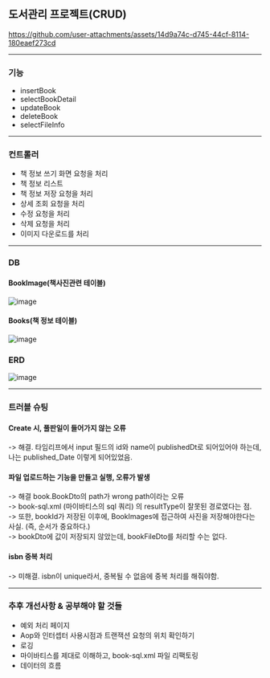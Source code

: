 ## 도서관리 프로젝트(CRUD)



https://github.com/user-attachments/assets/14d9a74c-d745-44cf-8114-180eaef273cd


<hr>

### 기능
- insertBook
- selectBookDetail
- updateBook
- deleteBook
- selectFileInfo

<hr>

### 컨트롤러
- 책 정보 쓰기 화면 요청을 처리 
- 책 정보 리스트
- 책 정보 저장 요청을 처리 
- 상세 조회 요청을 처리
- 수정 요청을 처리
- 삭제 요청을 처리
- 이미지 다운로드를 처리

<hr>

### DB
#### BookImage(책사진관련 테이블)
![image](https://github.com/user-attachments/assets/e8746c8d-2287-420e-ab6b-5bc388733766)


#### Books(책 정보 테이블)
![image](https://github.com/user-attachments/assets/bc1f18d6-3b28-40c5-9d5d-a47d940c18d5)

### ERD
![image](https://github.com/user-attachments/assets/3a1461c2-1d5d-4903-a8cb-ecf7bcf01565)


<hr>

### 트러블 슈팅
#### Create 시, 풀판일이 들어가지 않는 오류
-> 해결. 타임리프에서 input 필드의 id와 name이 publishedDt로 되어있어야 하는데, 나는 published_Date 이렇게 되어있었음.

#### 파일 업로드하는 기능을 만들고 실행, 오류가 발생
-> 해결 book.BookDto의 path가 wrong path이라는 오류 <br>
-> book-sql.xml (마이바티스의 sql 쿼리) 의 resultType이 잘못된 경로였다는 점. <br>
-> 또한, bookId가 저장된 이후에, BookImages에 접근하여 사진을 저장해야한다는 사실. (즉, 순서가 중요하다.) <br>
-> bookDto에 값이 저장되지 않았는데, bookFileDto를 처리할 수는 없다. <br>


#### isbn 중복 처리
-> 미해결. isbn이 unique라서, 중복될 수 없음에 중복 처리를 해줘야함.

<hr>

### 추후 개선사항 & 공부해야 할 것들
- 예외 처리 페이지
- Aop와 인터셉터 사용시점과 트랜잭션 요청의 위치 확인하기
- 로깅
- 마이바티스를 제대로 이해하고, book-sql.xml 파일 리팩토링
- 데이터의 흐름

